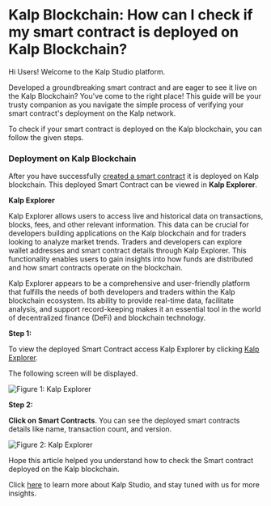# Kalp Blockchain: How can I check if my smart contract is deployed on Kalp Blockchain?

Hi Users! Welcome to the Kalp Studio platform.

Developed a groundbreaking smart contract and are eager to see it live on the Kalp Blockchain? You've come to the right place! This guide will be your trusty companion as you navigate the simple process of verifying your smart contract's deployment on the Kalp network.

To check if your smart contract is deployed on the Kalp blockchain, you can follow the given steps.

### Deployment on Kalp Blockchain

After you have successfully [created a smart contract](https://care.kalp.studio/a/solutions/articles/1060000078239?portalId=1060000037570) it is deployed on Kalp blockchain. This deployed Smart Contract can be viewed in **Kalp Explorer**.

**Kalp Explorer**

Kalp Explorer allows users to access live and historical data on transactions, blocks, fees, and other relevant information. This data can be crucial for developers building applications on the Kalp blockchain and for traders looking to analyze market trends. Traders and developers can explore wallet addresses and smart contract details through Kalp Explorer. This functionality enables users to gain insights into how funds are distributed and how smart contracts operate on the blockchain.

Kalp Explorer appears to be a comprehensive and user-friendly platform that fulfills the needs of both developers and traders within the Kalp blockchain ecosystem. Its ability to provide real-time data, facilitate analysis, and support record-keeping makes it an essential tool in the world of decentralized finance (DeFi) and blockchain technology.

**Step 1:**

To view the deployed Smart Contract access Kalp Explorer by clicking [Kalp Explorer](https://explorer.kalp.network/#/).

The following screen will be displayed.

![Figure 1: Kalp Explorer](https://docs.kalp.studio/~gitbook/image?url=https%3A%2F%2Fs3-ap-south-1.amazonaws.com%2Find-cdn.freshdesk.com%2Fdata%2Fhelpdesk%2Fattachments%2Fproduction%2F1060006927545%2Foriginal%2FEUIrH2WE00fJVFsJqSwFlIBa5lSWeqSrZA.png%3F1708324085&width=768&dpr=4&quality=100&sign=af9f61819f12a527563dc957769292f8372df85e9e97e3127930c6f46cc86167)

**Step 2:**

**Click on** **Smart Contracts**. You can see the deployed smart contracts details like name, transaction count, and version.

![Figure 2: Kalp Explorer](https://docs.kalp.studio/~gitbook/image?url=https%3A%2F%2Fs3-ap-south-1.amazonaws.com%2Find-cdn.freshdesk.com%2Fdata%2Fhelpdesk%2Fattachments%2Fproduction%2F1060006935140%2Foriginal%2FIqLb8y3e_cNShnOWNTrTvQ_YCKvIucOahA.png%3F1708332136&width=768&dpr=4&quality=100&sign=d947fffd7daa9a4a7b537cfe98ba9c3d234a918250be38f816f635d617be2541)

Hope this article helped you understand how to check the Smart contract deployed on the Kalp blockchain.

Click [here](https://docs.kalp.studio/ks/kalp-studio-home/introduction-to-kalp-studio/getting-started-with-kalp-studio) to learn more about Kalp Studio, and stay tuned with us for more insights.
